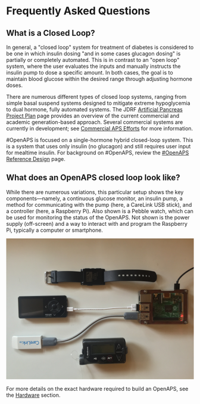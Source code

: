 # Frequently Asked Questions

## What is a Closed Loop?

In general, a "closed loop" system for treatment of diabetes is considered to
be one in which insulin dosing "and in some cases glucagon dosing" is
partially or completely automated. This is in contrast to an "open loop"
system, where the user evaluates the inputs and manually instructs the insulin
pump to dose a specific amount. In both cases, the goal is to maintain blood
glucose within the desired range through adjusting hormone doses.

There are numerous different types of closed loop systems, ranging from simple
basal suspend systems designed to mitigate extreme hypoglycemia to dual
hormone, fully automated systems. The JDRF [Artificial Pancreas Project
Plan](http://jdrf.org/research/treat/artificial-pancreas-project/) page
provides an overview of the current commercial and academic generation-based
approach. Several commercial systems are currently in development; see
[Commercial APS Efforts](./other-projects#commercial-aps-efforts) for more
information.


\#OpenAPS is focused on a single-hormone hybrid closed-loop system. This is a
system that uses only insulin (no glucagon) and still requires user input for
mealtime insulin. For background on #OpenAPS, review the [\#OpenAPS Reference
Design](https://openaps.org/reference-design/)
page.

## What does an OpenAPS closed loop look like?

While there are numerous variations, this particular setup shows the key components—namely, a continuous glucose monitor, an insulin pump, a method for communicating with the pump (here, a CareLink USB stick), and a controller (here, a Raspberry Pi). Also shown is a Pebble watch, which can be used for monitoring the status of the OpenAPS. Not shown is the power supply (off-screen) and a way to interact with and program the Raspberry Pi, typically a computer or smartphone.

![Example OpenAPS Setup](../IMG_1112.jpg)

For more details on the exact hardware required to build an OpenAPS, see the
[Hardware](../walkthrough/phase-0/hardware.md) section.

